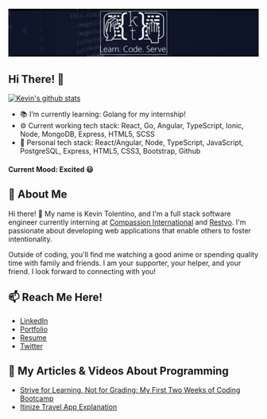![Banner Image](https://github.com/kevin-tolentino/kevin-tolentino/blob/master/public/images/banner-only.gif "Banner")
## Hi There! 👋
[![Kevin's github stats](https://github-readme-stats.vercel.app/api?username=kevin-tolentino&count_private=true&show_icons=true&theme=radical&hide=stars,issues,contribs)](https://github.com/kevin-tolentino)
- 📚 I’m currently learning: Golang for my internship!
- ⚙️ Current working tech stack: React, Go, Angular, TypeScript, Ionic, Node, MongoDB, Express, HTML5, SCSS
- 🌱 Personal tech stack: React/Angular, Node, TypeScript, JavaScript, PostgreSQL, Express, HTML5, CSS3, Bootstrap, Github

#### Current Mood: Excited 😃

## 💬 About Me
Hi there! 👋 My name is Kevin Tolentino, and I'm a full stack software engineer currently interning at [Compassion International](https://www.compassion.com/) and  [Restvo](https://angel.co/company/restvo). I'm passionate about developing web applications that enable others to foster intentionality.

Outside of coding, you'll find me watching a good anime or spending quality time with family and friends. I am your supporter, your helper, and your friend. I look forward to connecting with you!

## 📫 Reach Me Here!
- [LinkedIn](https://www.linkedin.com/in/kevinstolentino/)
- [Portfolio](https://kevintolentino.com/)
- [Resume](https://drive.google.com/file/d/1rM35Feg0ZoFof97zaFNAKl83zm3vULjP/view?usp=sharing)
- [Twitter](https://twitter.com/kev__tolentino)

## 👀 My Articles & Videos About Programming
- [Strive for Learning, Not for Grading: My First Two Weeks of Coding Bootcamp](https://www.linkedin.com/pulse/strive-learning-grading-my-first-two-weeks-coding-kevin-tolentino/)
- [Itinize Travel App Explanation](https://www.youtube.com/watch?v=2c-5Wc2EoLU&t=93s)


<!--
**kevin-tolentino/kevin-tolentino** is a ✨ _special_ ✨ repository because its `README.md` (this file) appears on your GitHub profile.

Here are some ideas to get you started:

- 🔭 I’m currently working on ...
- 🌱 I’m currently learning ...
- 👯 I’m looking to collaborate on ...
- 🤔 I’m looking for help with ...
- 💬 Ask me about ...
- 📫 How to reach me: ...
- 😄 Pronouns: ...
- ⚡ Fun fact: ...
-->
